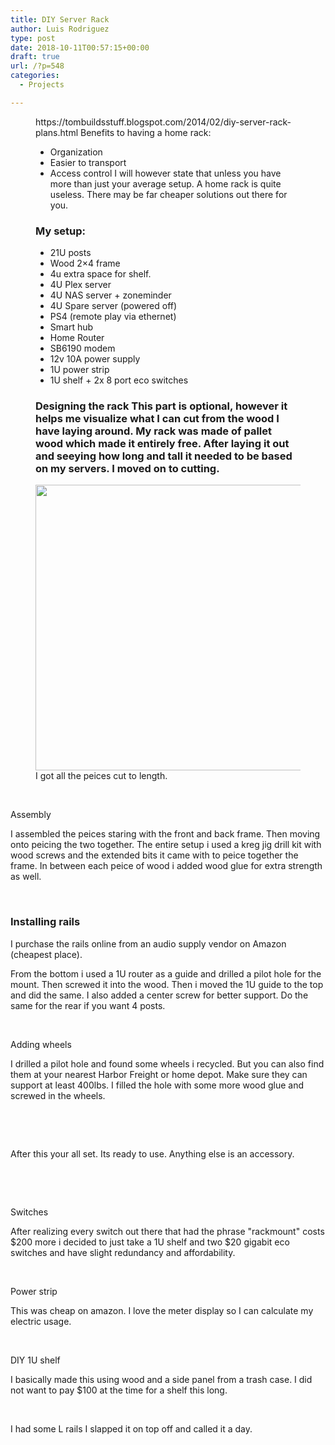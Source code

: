 ```yaml
---
title: DIY Server Rack
author: Luis Rodriguez
type: post
date: 2018-10-11T00:57:15+00:00
draft: true
url: /?p=548
categories:
  - Projects

---
```

<figure class="wp-block-embed">https://tombuildsstuff.blogspot.com/2014/02/diy-server-rack-plans.html Benefits to having a home rack: 

  * Organization
  * Easier to transport
  * Access control I will however state that unless you have more than just your average setup. A home rack is quite useless. There may be far cheaper solutions out there for you. 

### My setup:

  * 21U posts
  * Wood 2&#215;4 frame
  * 4u extra space for shelf.
  * 4U Plex server
  * 4U NAS server + zoneminder
  * 4U Spare server (powered off)
  * PS4 (remote play via ethernet)
  * Smart hub
  * Home Router
  * SB6190 modem
  * 12v 10A power supply
  * 1U power strip
  * 1U shelf + 2x 8 port eco switches   

### Designing the rack This part is optional, however it helps me visualize what I can cut from the wood I have laying around. My rack was made of pallet wood which made it entirely free. After laying it out and seeying how long and tall it needed to be based on my servers. I moved on to cutting. 

 <img class="wp-image-632" src="/uploads/2018/10/img_20180803_214251_42821789718559536363730..jpg" width="480" height="457" srcset="/uploads/2018/10/img_20180803_214251_42821789718559536363730..jpg 480w, /uploads/2018/10/img_20180803_214251_42821789718559536363730.-300x286.jpg 300w" sizes="(max-width: 480px) 100vw, 480px" />I got all the peices cut to length.</figure> 

&nbsp;

Assembly

I assembled the peices staring with the front and back frame. Then moving onto peicing the two together. The entire setup i used a kreg jig drill kit with wood screws and the extended bits it came with to peice together the frame. In between each peice of wood i added wood glue for extra strength as well.

&nbsp;

### Installing rails

I purchase the rails online from an audio supply vendor on Amazon (cheapest place).

From the bottom i used a 1U router as a guide and drilled a pilot hole for the mount. Then screwed it into the wood. Then i moved the 1U guide to the top and did the same. I also added a center screw for better support. Do the same for the rear if you want 4 posts.

&nbsp;

Adding wheels

I drilled a pilot hole and found some wheels i recycled. But you can also find them at your nearest Harbor Freight or home depot. Make sure they can support at least 400lbs. I filled the hole with some more wood glue and screwed in the wheels.

&nbsp;

&nbsp;

After this your all set. Its ready to use. Anything else is an accessory.

&nbsp;

&nbsp;

Switches

After realizing every switch out there that had the phrase "rackmount" costs $200 more i decided to just take a 1U shelf and two $20 gigabit eco switches and have slight redundancy and affordability.

&nbsp;

Power strip

This was cheap on amazon. I love the meter display so I can calculate my electric usage.

&nbsp;

DIY 1U shelf

I basically made this using wood and a side panel from a trash case. I did not want to pay $100 at the time for a shelf this long.

&nbsp;

I had some L rails I slapped it on top off and called it a day.

&nbsp;

&nbsp;